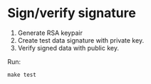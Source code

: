 # Sign/verify signature
1. Generate RSA keypair
2. Create test data signature with private key.
3. Verify signed data with public key.
   
Run:
```
make test
```
